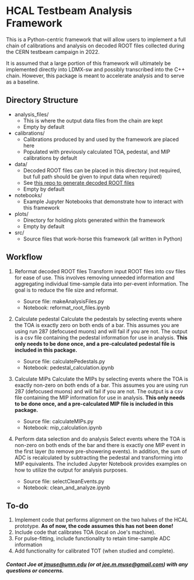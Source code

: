 # HCAL Testbeam Analysis Framework
This is a Python-centric framework that will allow users to implement a full chain of calibrations and analysis on decoded ROOT files collected during the CERN testbeam campaign in 2022.

It is assumed that a large portion of this framework will ultimately be implemented directly into LDMX-sw and possibly transcribed into the C++ chain. However, this package is meant to accelerate analysis and to serve as a baseline.

## Directory Structure
* analysis_files/
  - This is where the output data files from the chain are kept
  - Empty by default
* calibrations/
  - Calibrations produced by and used by the framework are placed here
  - Populated with previously calculated TOA, pedestal, and MIP calibrations by default
* data/
  - Decoded ROOT files can be placed in this directory (not required, but full path should be given to input data when required)
  - See [this repo to generate decoded ROOT files](https://github.com/LDMX-Software/ldmx-tb-online)
  - Empty by default
* notebooks/
  - Example Jupyter Notebooks that demonstrate how to interact with this framework
* plots/
  - Directory for holding plots generated within the framework
  - Empty by default
* src/
  - Source files that work-horse this framework (all written in Python)
 
## Workflow
1. Reformat decoded ROOT files
    Transform input ROOT files into csv files for ease of use. This involves removing unneeded information and aggregating individual time-sample data into per-event information. The goal is to reduce the file size and reformat.
    - Source file: makeAnalysisFiles.py
    - Notebook: reformat_root_files.ipynb
  
2. Calculate pedestal
    Calculate the pedestals by selecting events where the TOA is exactly zero on both ends of a bar. This assumes you are using run 287 (defocused muons) and will fail if you are not. The output is a csv file containing the pedestal information for use in analysis. **This only needs to be done once, and a pre-calculated pedestal file is included in this package.**
    - Source file: calculatePedestals.py
    - Notebook: pedestal_calculation.ipynb
  
3. Calculate MIPs
    Calculate the MIPs by selecting events where the TOA is exactly non-zero on both ends of a bar. This assumes you are using run 287 (defocused muons) and will fail if you are not. The output is a csv file containing the MIP information for use in analysis. **This only needs to be done once, and a pre-calculated MIP file is included in this package.**
    - Source file: calculateMIPs.py
    - Notebook: mip_calculation.ipynb
  
4. Perform data selection and do analysis
    Select events where the TOA is non-zero on both ends of the bar and there is exactly one MIP event in the first layer (to remove pre-showering events). In addition, the sum of ADC is recalculated by subtracting the pedestal and transforming into MIP equivalents. The included Jupyter Notebook provides examples on how to utilize the output for analysis purposes.
    - Source file: selectCleanEvents.py
    - Notebook: clean_and_analyze.ipynb
  
## To-do
1. Implement code that performs alignment on the two halves of the HCAL prototype. **As of now, the code assumes this has not been done!**
2. Include code that calibrates TOA (local on Joe's machine).
3. For pulse-fitting, include functionality to retain time-sample ADC information
4. Add functionality for calibrated TOT (when studied and complete).
  
##### Contact Joe at jmuse@umn.edu (or at joe.m.muse@gmail.com) with any questions or concerns.